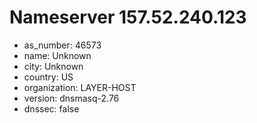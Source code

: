 # Nameserver 157.52.240.123

* as_number: 46573
* name: Unknown
* city: Unknown
* country: US
* organization: LAYER-HOST
* version: dnsmasq-2.76
* dnssec: false
